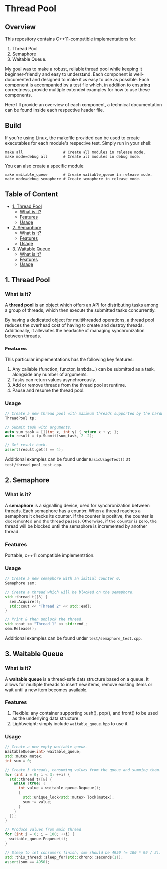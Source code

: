 # Thread Pool
## Overview
This repository contains C++11-compatible implementations for:

1. Thread Pool
2. Semaphore 
3. Waitable Queue. 

My goal was to make a robust, reliable thread pool while keeping it beginner-friendly and easy to understand.
Each component is well-documented and designed to make it as easy to use as possible.
Each component is accompanied by a test file which, in addition to ensuring correctness, provide multiple extended examples for how to use these components.

Here I'll provide an overview of each component, a technical documentation can be found inside each respective header file.

## Build
If you're using Linux, the makefile provided can be used to create executables for each module's respective test.
Simply run in your shell:
```SHELL
make all                  # Create all modules in release mode.
make mode=debug all       # Create all modules in debug mode.
```

You can also create a specific module:
```SHELL
make waitable_queue       # Create waitable_queue in release mode.
make mode=debug semaphore # Create semaphore in release mode.
```

## Table of Content
  * [1. Thread Pool](#1-thread-pool)
    + [What is it?](#what-is-it-)
    + [Features](#features)
    + [Usage](#usage)
  * [2. Semaphore](#2-semaphore)
    + [What is it?](#what-is-it--1)
    + [Features](#features-1)
    + [Usage](#usage-1)
  * [3. Waitable Queue](#3-waitable-queue)
    + [What is it?](#what-is-it--2)
    + [Features](#features-2)
    + [Usage](#usage-2)
    
## 1. Thread Pool 
### What is it?
A **thread pool** is an object which offers an API for distributing tasks among a group of threads, which then execute the submitted tasks
concurrently.

By having a dedicated object for multithreaded operations, a thread pool reduces the overhead cost of having to create and destroy threads.
Additionally, it alleviates the headache of managing synchronization between threads.

### Features
This particular implementations has the following key features:
1. Any callable (function, functor, lambda...) can be submitted as a task, alongside any number of arguments.
2. Tasks can return values asynchronously.
3. Add or remove threads from the thread pool at runtime.
4. Pause and resume the thread pool.

### Usage
```C++
// Create a new thread pool with maximum threads supported by the hardware.
ThreadPool tp; 

// Submit task with arguments.
auto sum_task = [](int x, int y) { return x + y; };
auto result = tp.Submit(sum_task, 2, 2);

// Get result back.
assert(result.get() == 4);
```

Additional examples can be found under `BasicUsageTest()` at `test/thread_pool_test.cpp`.

## 2. Semaphore
### What is it?
A **semaphore** is a signalling device, used for synchronization between threads.
Each semaphore has a counter. When a thread reaches a semaphore it checks its counter. If the counter is positive, the counter is decremented
and the thread passes. Otherwise, if the counter is zero, the thread will be blocked until the semaphore is incremented by another thread.

### Features
Portable, c++11 compatible implementation.

### Usage 
```C++
// Create a new semaphore with an initial counter 0.
Semaphore sem;

// Create a thread which will be blocked on the semaphore.
std::thread t([&] {
  sem.Acquire();
  std::cout << "Thread 2" << std::endl;
}

// Print & then unblock the thread.
std::cout << "Thread 1" << std::endl;
sem.Release();
```

Additional examples can be found under `test/semaphore_test.cpp`.

## 3. Waitable Queue
### What is it?
A **waitable queue** is a thread-safe data structure based on a queue. It allows for multiple threads to insert new items, remove existing
items or wait until a new item becomes available.

### Features 
1. Flexible: any container supporting push(), pop(), and front() to be used as the underlying data structure.
2. Lightweight: simply include `waitable_queue.hpp` to use it.

### Usage
```C++
// Create a new empty waitable queue.
WaitableQueue<int> waitable_queue;
std::mutex mutex;
int sum = 0;

// Create 3 threads, consuming values from the queue and summing them.
for (int i = 0; i < 3; ++i) {
  std::thread t([&] {
    while (true) {
      int value = waitable_queue.Dequeue();
      {
        std::unique_lock<std::mutex> lock(mutex);
        sum += value;
      }
    }
  });
}

// Produce values from main thread
for (int i = 0; i = 100; ++i) {
  waitable_queue.Enqueue(i);
}

// Sleep to let consumers finish, sum should be 4950 (= 100 * 99 / 2).
std::this_thread::sleep_for(std::chrono::seconds(1));
assert(sum == 4950);
```
